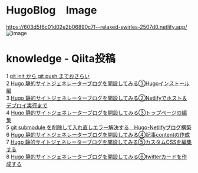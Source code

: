 # HugoBlog　Image
https://603d5f6c01d02e2b06890c7f--relaxed-swirles-2507d0.netlify.app/
![image](https://user-images.githubusercontent.com/60636597/109563257-dfdf7400-7b22-11eb-82e7-8eab7d66d58a.png)
# knowledge - Qiita投稿
1 [git init から git push までおさらい](https://qiita.com/SakagamiKeisuke/items/ec3fe9151d52b9f97bfe)<br>
2 [Hugo 静的サイトジェネレーターブログを開設してみる①Hugoインストール編](https://qiita.com/SakagamiKeisuke/items/e4ee309a44dce22e6229)<br>
3 [Hugo 静的サイトジェネレーターブログを開設してみる②Netlifyでホスト＆デプロイ実行まで](https://qiita.com/SakagamiKeisuke/items/8a106fcf8f733b6ff12d)<br>
4 [Hugo 静的サイトジェネレーターブログを開設してみる③トップページの編集](https://qiita.com/SakagamiKeisuke/items/6f9dffe5c5fc32456fc9)<br>
5 [git submodule を削除して入れ直しエラー解決する　Hugo-Netlifyブログ構築](https://qiita.com/SakagamiKeisuke/items/4de169c3b9a068db65d7)<br>
6 [Hugo 静的サイトジェネレーターブログを開設してみる④記事contentの作成](https://qiita.com/SakagamiKeisuke/items/1c91e757d85457906947)<br>
7 [Hugo 静的サイトジェネレーターブログを開設してみる⑤カスタムCSSを編集する](https://qiita.com/SakagamiKeisuke/items/8c917eb515987b572c05)<br>
8 [Hugo 静的サイトジェネレーターブログを開設してみる⑥twitterカードを作成する](https://qiita.com/SakagamiKeisuke/items/64b2c5943b04acd0a4a9)<br>
